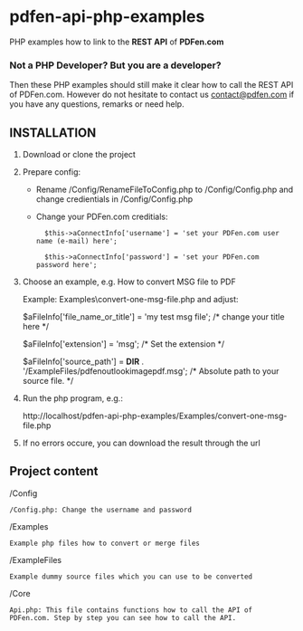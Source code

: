 # pdfen-api-php-examples
PHP examples how to link to the **REST API** of **PDFen.com**

### Not a PHP Developer? But you are a developer? 

Then these PHP examples should still make it clear how to call the REST API of PDFen.com. 
However do not hesitate to contact us contact@pdfen.com if you have any questions, remarks or need help.

## INSTALLATION
1. Download or clone the project

2. Prepare config:

    - Rename /Config/RenameFileToConfig.php to /Config/Config.php and change credientials in /Config/Config.php
    
    - Change your PDFen.com creditials:

            $this->aConnectInfo['username'] = 'set your PDFen.com user name (e-mail) here';

            $this->aConnectInfo['password'] = 'set your PDFen.com password here';

3. Choose an example, e.g. How to convert MSG file to PDF

    Example: Examples\convert-one-msg-file.php and adjust:

    $aFileInfo['file_name_or_title'] = 'my test msg file'; /* change your title here */

    $aFileInfo['extension'] = 'msg'; /* Set the extension */

    $aFileInfo['source_path'] =  __DIR__ . '/ExampleFiles/pdfenoutlookimagepdf.msg'; /* Absolute path to your source file. */

4. Run the php program, e.g.:

    http://localhost/pdfen-api-php-examples/Examples/convert-one-msg-file.php

5. If no errors occure, you can download the result through the url


## Project content

/Config

    /Config.php: Change the username and password

/Examples

    Example php files how to convert or merge files

/ExampleFiles

    Example dummy source files which you can use to be converted

/Core

    Api.php: This file contains functions how to call the API of PDFen.com. Step by step you can see how to call the API.
 
